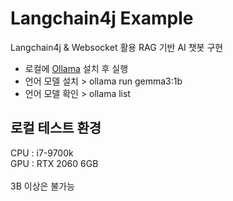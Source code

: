# Langchain4j Example

Langchain4j & Websocket 활용 RAG 기반 AI 챗봇 구현</br>

- 로컬에 [Ollama](https://ollama.com/download) 설치 후 실행
- 언어 모델 설치 > ollama run gemma3:1b
- 언어 모델 확인 > ollama list


## 로컬 테스트 환경
CPU : i7-9700k</br>
GPU : RTX 2060 6GB</br></br>
3B 이상은 불가능
